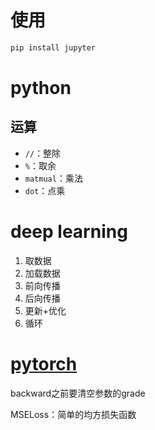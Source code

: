 # 使用

```sh
pip install jupyter
```

# python

## 运算

+ `//`：整除
+ `%`：取余
+ `matmual`：乘法
+ `dot`：点乘


# deep learning

1. 取数据
2. 加载数据
3. 前向传播
4. 后向传播
5. 更新+优化
6. 循环

# [pytorch](https://pytorch1x.apachecn.org/1.7/09/) 

backward之前要清空参数的grade

MSELoss：简单的均方损失函数

# 